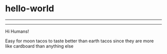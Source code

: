 # hello-world

--------------------------
--------------------------

Hi Humans!

Easy for moon tacos to taste better than earth tacos since they are more like cardboard 
than anything else

